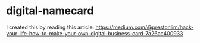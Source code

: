 # digital-namecard

I created this by reading this article: https://medium.com/@prestonlim/hack-your-life-how-to-make-your-own-digital-business-card-7a26ac400933